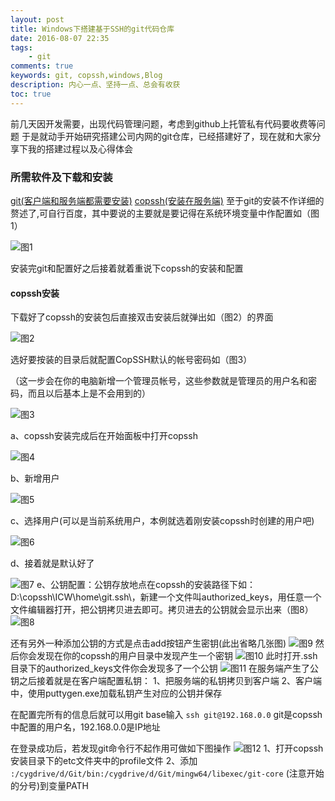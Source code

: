 ```yaml
---
layout: post
title: Windows下搭建基于SSH的git代码仓库
date: 2016-08-07 22:35
tags: 	
	- git
comments: true
keywords: git, copssh,windows,Blog
description: 内心一点、坚持一点、总会有收获
toc: true
---
```


前几天因开发需要，出现代码管理问题，考虑到github上托管私有代码要收费等问题
于是就动手开始研究搭建公司内网的git仓库，已经搭建好了，现在就和大家分享下我的搭建过程以及心得体会

<!-- more -->

### 所需软件及下载和安装

[git(客户端和服务端都需要安装)](https://git-for-windows.github.io/)
[copssh(安装在服务端)](https://www.itefix.net/copssh)
至于git的安装不作详细的赘述了,可自行百度，其中要说的主要就是要记得在系统环境变量中作配置如（图1）

![图1](/assets/blogImg/git-copssh/git-global-config.png)

安装完git和配置好之后接着就着重说下copssh的安装和配置

#### copssh安装

下载好了copssh的安装包后直接双击安装后就弹出如（图2）的界面

![图2](/assets/blogImg/git-copssh/copssh_install_1.png)

选好要按装的目录后就配置CopSSH默认的帐号密码如（图3）

（这一步会在你的电脑新增一个管理员帐号，这些参数就是管理员的用户名和密码，而且以后基本上是不会用到的）

![图3](/assets/blogImg/git-copssh/copssh_install_2.png)

a、copssh安装完成后在开始面板中打开copssh

![图4](/assets/blogImg/git-copssh/copssh_config.png)

b、新增用户

![图5](/assets/blogImg/git-copssh/copssh_config_1.png)

c、选择用户(可以是当前系统用户，本例就选着刚安装copssh时创建的用户吧)

![图6](/assets/blogImg/git-copssh/copssh_config_2.png)

d、接着就是默认好了

![图7](/assets/blogImg/git-copssh/copssh_config_3.png)
e、公钥配置：公钥存放地点在copssh的安装路径下如：D:\copssh\ICW\home\git\.ssh\，新建一个文件叫authorized_keys，用任意一个文件编辑器打开，把公钥拷贝进去即可。拷贝进去的公钥就会显示出来（图8）
![图8](/assets/blogImg/git-copssh/copssh_config_key.png)

还有另外一种添加公钥的方式是点击add按钮产生密钥(此出省略几张图)
![图9](/assets/blogImg/git-copssh/copssh_config_key_1.png)
然后你会发现在你的copssh的用户目录中发现产生一个密钥
![图10](/assets/blogImg/git-copssh/copssh_config_key_3.png)
此时打开.ssh目录下的authorized_keys文件你会发现多了一个公钥
![图11](/assets/blogImg/git-copssh/copssh_config_key_2.png)
在服务端产生了公钥之后接着就是在客户端配置私钥：
1、把服务端的私钥拷贝到客户端
2、客户端中，使用puttygen.exe加载私钥产生对应的公钥并保存

在配置完所有的信息后就可以用git base输入
`
ssh git@192.168.0.0
`
git是copssh中配置的用户名，192.168.0.0是IP地址

在登录成功后，若发现git命令行不起作用可做如下图操作
![图12](/assets/blogImg/git-copssh/copssh_config_git.png)
1、打开copssh安装目录下的etc文件夹中的profile文件
2、添加  
`
:/cygdrive/d/Git/bin:/cygdrive/d/Git/mingw64/libexec/git-core
`
(注意开始的分号)到变量PATH





